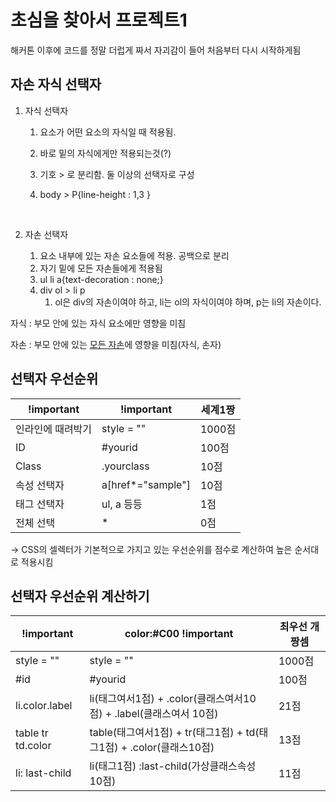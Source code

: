 # 초심을 찾아서 프로젝트1

해커톤 이후에 코드를 정말 더럽게 짜서 자괴감이 들어 처음부터 다시 시작하게됨



## 자손 자식 선택자

1. 자식 선택자

   1. 요소가 어떤 요소의 자식일 때 적용됨.

   2. 바로 밑의 자식에게만 적용되는것(?)

   3. 기호 > 로 분리함. 둘 이상의 선택자로 구성

   4. body > P{line-height : 1,3 }

      ​

2. 자손 선택자

   1. 요소 내부에 있는 자손 요소들에 적용. 공백으로 분리
   2. 자기 밑에 모든 자손들에게 적용됨
   3. ul li a{text-decoration : none;}
   4. div ol > li p
      1. ol은 div의 자손이여야 하고, li는 ol의 자식이여야 하며, p는 li의 자손이다.



자식 : 부모 안에 있는 자식 요소에만 영향을 미침

자손 : 부모 안에 있는 <u>모든 자손</u>에 영향을 미침(자식, 손자)



## 선택자 우선순위

| !important | !important        | 세계1짱  |
| ---------- | ----------------- | ----- |
| 인라인에 때려박기  | style = ""        | 1000점 |
| ID         | #yourid           | 100점  |
| Class      | .yourclass        | 10점   |
| 속성 선택자     | a[href*="sample"] | 10점   |
| 태그 선택자     | ul, a 등등          | 1점    |
| 전체 선택      | *                 | 0점    |

-> CSS의 셀렉터가 기본적으로 가지고 있는 우선순위를 점수로 계산하여 높은 순서대로 적용시킴



## 선택자 우선순위 계산하기

| !important        | color:#C00 !important                    | 최우선 개짱셈 |
| ----------------- | ---------------------------------------- | ------- |
| style = ""        | style = ""                               | 1000점   |
| #id               | #yourid                                  | 100점    |
| li.color.label    | li(태그여서1점) + .color(클래스여서10점) + .label(클래스여서 10점) | 21점     |
| table tr td.color | table(태그여서1점) + tr(태그1점) + td(태그1점) + .color(클래스10점) | 13점     |
| li: last-child    | li(태그1점) :last-child(가상클래스속성10점)         | 11점     |

